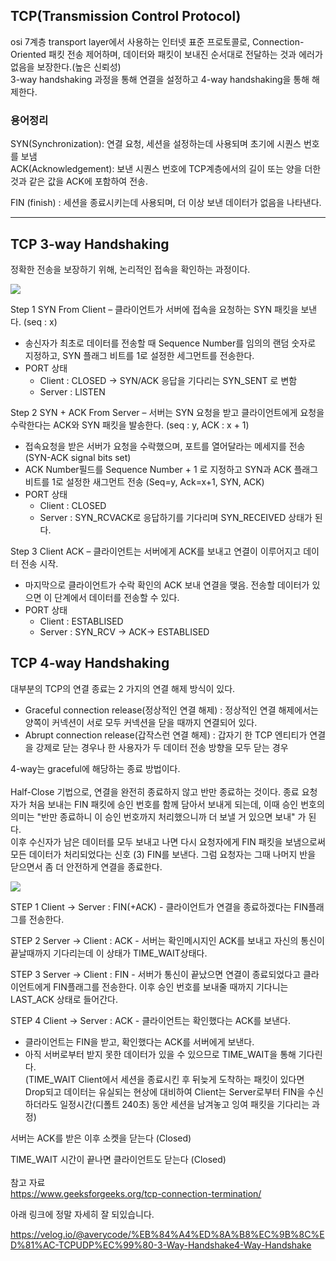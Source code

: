 ## TCP(Transmission Control Protocol)

osi 7계층 transport layer에서 사용하는 인터넷 표준 프로토콜로, Connection-Oriented 패킷 전송 제어하며, 데이터와 패킷이 보내진 순서대로 전달하는 것과 에러가 없음을 보장한다.(높은 신뢰성)  
3-way handshaking 과정을 통해 연결을 설정하고 4-way handshaking을 통해 해제한다.

### 용어정리

SYN(Synchronization): 연결 요청, 세션을 설정하는데 사용되며 초기에 시퀀스 번호를 보냄  
ACK(Acknowledgement): 보낸 시퀀스 번호에 TCP계층에서의 길이 또는 양을 더한 것과 같은 값을 ACK에 포함하여 전송.   

FIN (finish) : 세션을 종료시키는데 사용되며, 더 이상 보낸 데이터가 없음을 나타낸다.

---

## TCP 3-way Handshaking

정확한 전송을 보장하기 위해, 논리적인 접속을 확인하는 과정이다.

<img src="https://t1.daumcdn.net/cfile/tistory/225A964D52F1BB6917"> <br/>

Step 1 SYN From Client – 클라이언트가 서버에 접속을 요청하는 SYN 패킷을 보낸다. (seq : x)

- 송신자가 최초로 데이터를 전송할 때 Sequence Number를 임의의 랜덤 숫자로 지정하고, SYN 플래그 비트를 1로 설정한 세그먼트를 전송한다.
- PORT 상태
  - Client : CLOSED -> SYN/ACK 응답을 기다리는 SYN_SENT 로 변함
  - Server : LISTEN

Step 2 SYN + ACK From Server – 서버는 SYN 요청을 받고 클라이언트에게 요청을 수락한다는 ACK와 SYN 패킷을 발송한다. (seq : y, ACK : x + 1)

- 접속요청을 받은 서버가 요청을 수락했으며, 포트를 열어달라는 메세지를 전송 (SYN-ACK signal bits set)
- ACK Number필드를 Sequence Number + 1 로 지정하고 SYN과 ACK 플래그 비트를 1로 설정한 새그먼트 전송 (Seq=y, Ack=x+1, SYN, ACK)
- PORT 상태
  - Client : CLOSED
  - Server : SYN_RCVACK로 응답하기를 기다리며 SYN_RECEIVED 상태가 된다.

Step 3 Client ACK – 클라이언트는 서버에게 ACK를 보내고 연결이 이루어지고 데이터 전송 시작.

- 마지막으로 클라이언트가 수락 확인의 ACK 보내 연결을 맺음. 전송할 데이터가 있으면 이 단계에서 데이터를 전송할 수 있다.
- PORT 상태
  - Client : ESTABLISED
  - Server : SYN_RCV -> ACK-> ESTABLISED

## TCP 4-way Handshaking

대부분의 TCP의 연결 종료는 2 가지의 연결 해제 방식이 있다.

- Graceful connection release(정상적인 연결 해제) : 정상적인 연결 해제에서는 양쪽이 커넥션이 서로 모두 커넥션을 닫을 때까지 연결되어 있다.
- Abrupt connection release(갑작스런 연결 해제) : 갑자기 한 TCP 엔티티가 연결을 강제로 닫는 경우나 한 사용자가 두 데이터 전송 방향을 모두 닫는 경우

4-way는 graceful에 해당하는 종료 방법이다. <br/>  
Half-Close 기법으로, 연결을 완전히 종료하지 않고 반만 종료하는 것이다. 종료 요청자가 처음 보내는 FIN 패킷에 승인 번호를 함께 담아서 보내게 되는데, 이때 승인 번호의 의미는 "반만 종료하니 이 승인 번호까지 처리했으니까 더 보낼 거 있으면 보내" 가 된다.  
이후 수신자가 남은 데이터를 모두 보내고 나면 다시 요청자에게 FIN 패킷을 보냄으로써 모든 데이터가 처리되었다는 신호 (3) FIN를 보낸다. 그럼 요청자는 그때 나머지 반을 닫으면서 좀 더 안전하게 연결을 종료한다.

<img src="https://t1.daumcdn.net/cfile/tistory/2152353F52F1C02835"> <br/>

STEP 1 Client -> Server : FIN(+ACK) - 클라이언트가 연결을 종료하겠다는 FIN플래그를 전송한다.

STEP 2 Server → Client : ACK - 서버는 확인메시지인 ACK를 보내고 자신의 통신이 끝날때까지 기다리는데 이 상태가 TIME_WAIT상태다.

STEP 3 Server → Client : FIN - 서버가 통신이 끝났으면 연결이 종료되었다고 클라이언트에게 FIN플래그를 전송한다. 이후 승인 번호를 보내줄 때까지 기다니는 LAST_ACK 상태로 들어간다.

STEP 4 Client → Server : ACK - 클라이언트는 확인했다는 ACK를 보낸다.

- 클라이언트는 FIN을 받고, 확인했다는 ACK를 서버에게 보낸다.
- 아직 서버로부터 받지 못한 데이터가 있을 수 있으므로 TIME_WAIT을 통해 기다린다.  
  (TIME_WAIT Client에서 세션을 종료시킨 후 뒤늦게 도착하는 패킷이 있다면 Drop되고 데이터는 유실되는 현상에 대비하여 Client는 Server로부터 FIN을 수신하더라도 일정시간(디폴트 240초) 동안 세션을 남겨놓고 잉여 패킷을 기다리는 과정)

서버는 ACK를 받은 이후 소켓을 닫는다 (Closed)

TIME_WAIT 시간이 끝나면 클라이언트도 닫는다 (Closed)  
<br/>
참고 자료  
https://www.geeksforgeeks.org/tcp-connection-termination/

아래 링크에 정말 자세히 잘 되있습니다.

https://velog.io/@averycode/%EB%84%A4%ED%8A%B8%EC%9B%8C%ED%81%AC-TCPUDP%EC%99%80-3-Way-Handshake4-Way-Handshake
